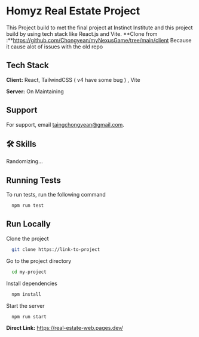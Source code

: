 
# Homyz Real Estate Project

This Project build to met the final project at Instinct Institute and this project build by using tech stack like React.js and Vite.
**Clone from :**https://github.com/Chongyean/myNexusGame/tree/main/client
Because it cause alot of issues with the old repo


## Tech Stack

**Client:** React, TailwindCSS ( v4 have some bug )  , Vite

**Server:** On Maintaining


## Support

For support, email taingchongyean@gmail.com.


## 🛠 Skills
Randomizing...


## Running Tests

To run tests, run the following command

```bash
  npm run test
```


## Run Locally

Clone the project

```bash
  git clone https://link-to-project
```

Go to the project directory

```bash
  cd my-project
```

Install dependencies

```bash
  npm install
```

Start the server

```bash
  npm run start
```
**Direct Link:** https://real-estate-web.pages.dev/
 

